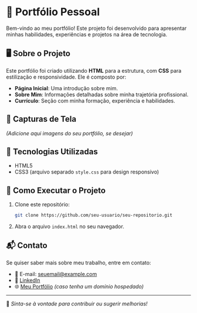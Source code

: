 # 📌 Portfólio Pessoal

Bem-vindo ao meu portfólio! Este projeto foi desenvolvido para apresentar minhas habilidades, experiências e projetos na área de tecnologia. 

## 🖥️ Sobre o Projeto
Este portfólio foi criado utilizando **HTML** para a estrutura, com **CSS** para estilização e responsividade. Ele é composto por:
- **Página Inicial**: Uma introdução sobre mim.
- **Sobre Mim**: Informações detalhadas sobre minha trajetória profissional.
- **Currículo**: Seção com minha formação, experiência e habilidades.

## 📸 Capturas de Tela
*(Adicione aqui imagens do seu portfólio, se desejar)*

## 🚀 Tecnologias Utilizadas
- HTML5
- CSS3 (arquivo separado `style.css` para design responsivo)

## 📂 Como Executar o Projeto
1. Clone este repositório:
   ```bash
   git clone https://github.com/seu-usuario/seu-repositorio.git
   ```
2. Abra o arquivo `index.html` no seu navegador.

## 📬 Contato
Se quiser saber mais sobre meu trabalho, entre em contato:
- 📧 E-mail: seuemail@example.com
- 🔗 [LinkedIn](https://www.linkedin.com/in/seu-perfil)
- 🌐 [Meu Portfólio](https://seusite.com) *(caso tenha um domínio hospedado)*

---
🔹 *Sinta-se à vontade para contribuir ou sugerir melhorias!*

